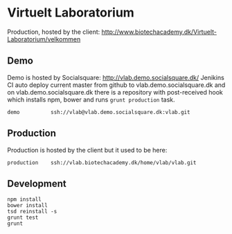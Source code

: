 # Virtuelt Laboratorium

Production, hosted by the client: http://www.biotechacademy.dk/Virtuelt-Laboratorium/velkommen

## Demo

Demo is hosted by Socialsquare: http://vlab.demo.socialsquare.dk/
Jenikins CI auto deploy current master from github to vlab.demo.socialsquare.dk
and on vlab.demo.socialsquare.dk there is a repository with post-received hook
which installs npm, bower and runs `grunt production` task.

	demo          ssh://vlab@vlab.demo.socialsquare.dk:vlab.git

## Production
Production is hosted by the client but it used to be here:

	production    ssh://vlab.biotechacademy.dk/home/vlab/vlab.git


## Development

    npm install
    bower install
    tsd reinstall -s
    grunt test
    grunt

